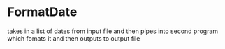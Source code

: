 # FormatDate
takes in a list of dates from input file and then pipes into second program which fomats it and then outputs to output file
